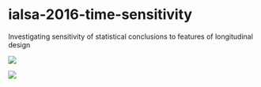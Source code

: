 # ialsa-2016-time-sensitivity
Investigating sensitivity of statistical conclusions to features of longitudinal design

![][image1]

![][image2]

[image1]:reports/observed-mmse/prints/figure-1.png
[image2]:reports/visual-evidence/prints/mmse-aefb-Figure%20A.png
      
      

